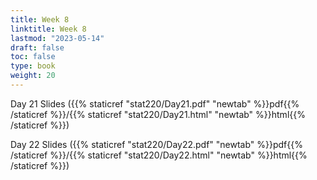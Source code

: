```yaml
---
title: Week 8 
linktitle: Week 8
lastmod: "2023-05-14"
draft: false  
toc: false  
type: book  
weight: 20
---
```



Day 21 Slides ({{% staticref "stat220/Day21.pdf" "newtab" %}}pdf{{% /staticref %}}/{{% staticref "stat220/Day21.html" "newtab" %}}html{{% /staticref %}})


Day 22 Slides ({{% staticref "stat220/Day22.pdf" "newtab" %}}pdf{{% /staticref %}}/{{% staticref "stat220/Day22.html" "newtab" %}}html{{% /staticref %}})

